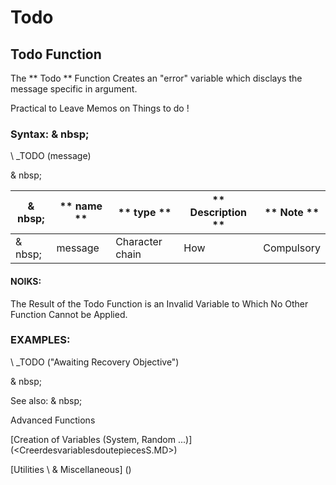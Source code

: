 # Todo

## Todo Function

The ** Todo ** Function Creates an "error" variable which disclays the message specific in argument.

Practical to Leave Memos on Things to do \!

### Syntax: & nbsp;

\ _TODO (message)

& nbsp;

| & nbsp; | ** name ** | ** type ** | ** Description ** | ** Note ** |
| --- | --- | --- | --- | --- |
| & nbsp; | message | Character chain | How | Compulsory |

#### NOIKS:

The Result of the Todo Function is an Invalid Variable to Which No Other Function Cannot be Applied.

### EXAMPLES:

\ _TODO ("Awaiting Recovery Objective")

& nbsp;

See also: & nbsp;

Advanced Functions

[Creation of Variables (System, Random ...)] (<CreerdesvariablesdoutepiecesS.MD>)

[Utilities \ & Miscellaneous] (<tools _misc1.md>)